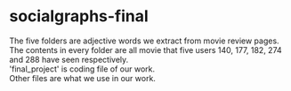 # socialgraphs-final
The five folders are adjective words we extract from movie review pages. The contents in every folder are all movie that five users 140, 177, 182, 274 and 288 have seen respectively.   
'final_project' is coding file of our work.   
Other files are what we use in our work.
